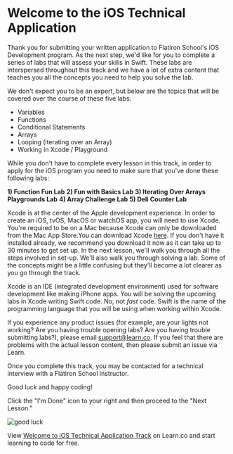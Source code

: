 # Welcome to the iOS Technical Application 

Thank you for submitting your written application to Flatiron School's iOS Development program. As the next step, we'd like for you to complete a series of labs that will assess your skills in Swift. These labs are interspersed throughout this track and we have a lot of extra content that teaches you all the concepts you need to help you solve the lab. 

We don't expect you to be an expert, but below are the topics that will be covered over the course of these five labs:
* Variables
* Functions
* Conditional Statements
* Arrays
* Looping (iterating over an Array)
* Working in Xcode / Playground

While you don't have to complete every lesson in this track, in order to apply for the iOS program you need to make sure that you've done these following labs: 

**1) Function Fun Lab**
**2) Fun with Basics Lab**
**3) Iterating Over Arrays Playgrounds Lab**
**4) Array Challenge Lab**
**5) Deli Counter Lab**


Xcode is at the center of the Apple development experience. In order to create an iOS, tvOS, MacOS or watchOS app, you will need to use Xcode. You're required to be on a Mac because Xcode can only be downloaded from the Mac App Store.You can download Xcode [here](https://itunes.apple.com/us/app/xcode/id497799835?ls=1&mt=12). If you don't have it installed already, we recommend you download it now as it can take up to 30 minutes to get set up. In the next lesson, we'll walk you through all the steps involved in set-up. We'll also walk you through solving a lab. Some of the concepts might be a little confusing but they'll become a lot clearer as you go through the track. 

Xcode is an IDE (integrated development environment) used for software development like making iPhone apps. You will be solving the upcoming labs in Xcode writing Swift code. No, not *fast* code. Swift is the name of the programming language that you will be using when working within Xcode.

If you experience any product issues (for example, are your lights not working? Are you having trouble opening labs? Are you having trouble submitting labs?), please email support@learn.co. If you feel that there are problems with the actual lesson content, then please submit an issue via Learn.

Once you complete this track, you may be contacted for a technical interview with a Flatiron School instructor.

Good luck and happy coding!

Click the "I'm Done" icon to your right and then proceed to the "Next Lesson."

![good luck](https://media.giphy.com/media/IUjaKjjPPbGaQ/giphy.gif)

<p class='util--hide'>View <a href='https://learn.co/lessons/welcome-to-ios-technical-application-track'>Welcome to iOS Technical Application Track</a> on Learn.co and start learning to code for free.</p>
